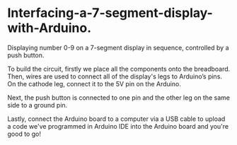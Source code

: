 # Interfacing-a-7-segment-display-with-Arduino.
Displaying number 0-9 on a 7-segment display in sequence, controlled by a push button.

  To build the circuit, firstly we place all the components onto the breadboard. Then, wires are used to connect all of the display's legs to Arduino’s pins. On the cathode leg, connect it to the 5V pin on the Arduino.
  
  Next, the push button is connected to one pin and the other leg on the same side to a ground pin.
  
  Lastly, connect the Arduino board to a computer via a USB cable to upload a code we've programmed in Arduino IDE into the Arduino board and you're good to go!
